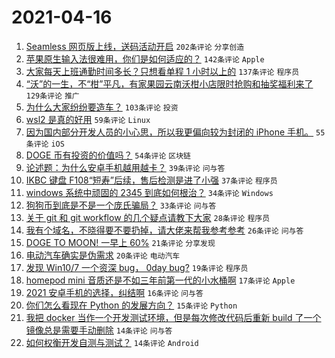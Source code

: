 # 2021-04-16

1. [Seamless 网页版上线，送码活动开启](https://www.v2ex.com/t/771018) `202条评论` `分享创造`
1. [苹果原生输入法很难用，你们是如何适应的？](https://www.v2ex.com/t/771000) `142条评论` `Apple`
1. [大家每天上班通勤时间多长？只想看单程 1 小时以上的](https://www.v2ex.com/t/771027) `137条评论` `程序员`
1. [“沃”的一生，不“柑”平凡，有家果园云南沃柑小店限时抢购和抽奖福利来了](https://www.v2ex.com/t/771009) `129条评论` `推广`
1. [为什么大家纷纷要造车？](https://www.v2ex.com/t/770998) `103条评论` `投资`
1. [wsl2 是真的好用](https://www.v2ex.com/t/771093) `59条评论` `Linux`
1. [因为国内部分开发人员的小心思，所以我更偏向较为封闭的 iPhone 手机。](https://www.v2ex.com/t/770993) `55条评论` `iOS`
1. [DOGE 币有投资的价值吗？](https://www.v2ex.com/t/770996) `54条评论` `区块链`
1. [论述题：为什么安卓手机越用越卡？](https://www.v2ex.com/t/770984) `39条评论` `问与答`
1. [IKBC 键盘 F108“短寿”后续，售后检测是进了小强](https://www.v2ex.com/t/771077) `37条评论` `程序员`
1. [windows 系统中顽固的 2345 到底如何根治？](https://www.v2ex.com/t/771113) `34条评论` `Windows`
1. [狗狗币到底是不是一个庞氏骗局？](https://www.v2ex.com/t/770999) `33条评论` `问与答`
1. [关于 git 和 git workflow 的几个疑点请教下大家](https://www.v2ex.com/t/771099) `28条评论` `程序员`
1. [我有个域名，不晓得要不要扔掉，请大佬来帮我参考参考](https://www.v2ex.com/t/771075) `26条评论` `问与答`
1. [DOGE TO MOON! 一早上 60%](https://www.v2ex.com/t/770987) `21条评论` `分享发现`
1. [电动汽车确实是伪需求](https://www.v2ex.com/t/771129) `20条评论` `电动汽车`
1. [发现 Win10/7 一个资深 bug， 0day bug?](https://www.v2ex.com/t/770983) `19条评论` `程序员`
1. [homepod mini 音质还是不如三年前第一代的小水桶啊](https://www.v2ex.com/t/771057) `17条评论` `Apple`
1. [2021 安卓手机的选择，纠结啊](https://www.v2ex.com/t/770995) `16条评论` `问与答`
1. [你们怎么看现在 Python 的发展方向？](https://www.v2ex.com/t/771010) `15条评论` `Python`
1. [我把 docker 当作一个开发测试环境，但是每次修改代码后重新 build 了一个镜像总是需要手动删除](https://www.v2ex.com/t/771073) `14条评论` `问与答`
1. [如何权衡开发自测与测试？](https://www.v2ex.com/t/770988) `14条评论` `Android`

